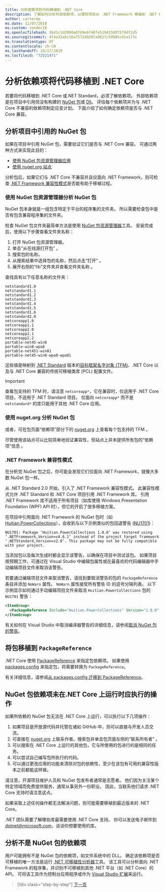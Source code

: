 ```yaml
---
title: 分析依赖项将代码移植到 .NET Core
description: 了解如何分析外部依赖项，以便将项目从 .NET Framework 移植到 .NET Core。
author: cartermp
ms.date: 12/07/2018
ms.custom: seodec18
ms.openlocfilehash: 36d1c1d2090a0fb9e6f48fe519d15897579df2d5
ms.sourcegitcommit: 4f4a32a5c16a75724920fa9627c59985c41e173c
ms.translationtype: HT
ms.contentlocale: zh-CN
ms.lasthandoff: 10/17/2019
ms.locfileid: "72521471"
---
```

# <a name="analyze-your-dependencies-to-port-code-to-net-core"></a>分析依赖项将代码移植到 .NET Core

若要将代码移植到 .NET Core 或.NET Standard，必须了解依赖项。 外部依赖项是在项目中引用但没有构建的 [NuGet 包](#analyze-referenced-nuget-packages-in-your-projects)或 [Dll](#analyze-dependencies-that-arent-nuget-packages)。 评估每个依赖项并为与 .NET Core 不兼容的依赖项制定应变计划。 下面介绍了如何确定依赖项是否与 .NET Core 兼容。

## <a name="analyze-referenced-nuget-packages-in-your-projects"></a>分析项目中引用的 NuGet 包

如果在项目中引用 NuGet 包，需要验证它们是否与 .NET Core 兼容。
可通过两种方式来实现此目的：

- [使用 NuGet 包资源管理器应用](#analyze-nuget-packages-using-nuget-package-explorer)
- [使用 nuget.org 站点](#analyze-nuget-packages-using-nugetorg)

分析包后，如果它们与 .NET Core 不兼容并且仅面向 .NET Framework，则可检查 [.NET Framework 兼容性模式](#net-framework-compatibility-mode)是否能有助于移植过程。

### <a name="analyze-nuget-packages-using-nuget-package-explorer"></a>使用 NuGet 包资源管理器分析 NuGet 包

NuGet 包本身就是一组包含特定于平台的程序集的文件夹。 所以需要检查包中是否有包含兼容程序集的文件夹。

检查 NuGet 包文件夹最简单方法是使用 [NuGet 包资源管理器](https://github.com/NuGetPackageExplorer/NuGetPackageExplorer)工具。 安装完成后，使用以下步骤查看文件夹名称：

1. 打开 NuGet 包资源管理器。
2. 单击“从在线源打开包”  。
3. 搜索包的名称。
4. 从搜索结果中选择包的名称，然后点击“打开”  。
5. 展开右侧的“lib”文件夹并查看文件夹名称  。

查找具有以下任意名称的文件夹：

```
netstandard1.0
netstandard1.1
netstandard1.2
netstandard1.3
netstandard1.4
netstandard1.5
netstandard1.6
netstandard2.0
netcoreapp1.0
netcoreapp1.1
netcoreapp2.0
netcoreapp2.1
netcoreapp2.2
portable-net45-win8
portable-win8-wpa8
portable-net451-win81
portable-net45-win8-wpa8-wpa81
```

这些值是映射到 [.NET Standard](../../standard/net-standard.md) 版本的[目标框架名字对象 (TFM)](../../standard/frameworks.md)、.NET Core 以及与 .NET Core 兼容的传统可移植类库 (PCL) 配置文件。

> [!IMPORTANT]
> 查看包支持的 TFM 时，请注意 `netcoreapp*`，它在兼容时，仅适用于 .NET Core 项目，不适用于 .NET Standard 项目。
> 仅面向 `netcoreapp*` 而不是 `netstandard*` 的库只能用于其他 .NET Core 应用。

### <a name="analyze-nuget-packages-using-nugetorg"></a>使用 nuget.org 分析 NuGet 包

或者，可在包页面“依赖项”部分下的 [nuget.org](https://www.nuget.org/) 上查看每个包支持的 TFM  。

尽管使用该站点可以比较简单地验证兼容性，但站点上并未提供所有包的“依赖项”信息  。

### <a name="net-framework-compatibility-mode"></a>.NET Framework 兼容性模式

在分析完 NuGet 包之后，你可能会发现它们仅面向 .NET Framework，就像大多数 NuGet 包一样。

从 .NET Standard 2.0 开始，引入了 .NET Framework 兼容性模式。 此兼容性模式允许 .NET Standard 和 .NET Core 项目引用 .NET Framework 库。 引用 .NET Framework 库不适用于所有项目（如库使用 Windows Presentation Foundation (WPF) API 时），但它的开启了很多移植方案。

在项目中引用面向 .NET Framework 的 NuGet 包时（如 [Huitian.PowerCollections](https://www.nuget.org/packages/Huitian.PowerCollections)），会收到与以下示例类似的包回退警告 ([NU1701](/nuget/reference/errors-and-warnings/nu1701))：

`NU1701: Package ‘Huitian.PowerCollections 1.0.0’ was restored using ‘.NETFramework,Version=v4.6.1’ instead of the project target framework ‘.NETStandard,Version=v2.0’. This package may not be fully compatible with your project.`

当添加包以及每次生成时都会显示该警告，以确保在项目中测试该包。 如果项目按预期工作，可通过在 Visual Studio 中编辑包属性或在最喜欢的代码编辑器中手动编辑项目文件来取消该警告。

若要通过编辑项目文件来取消警告，请找到要取消警告的包的 `PackageReference` 条目并添加 `NoWarn` 属性。 `NoWarn` 属性接受所有警告 ID 的逗号分隔列表。 以下示例显示如何通过手动编辑项目文件来取消 `Huitian.PowerCollections` 包的 `NU1701` 警告：

```xml
<ItemGroup>
  <PackageReference Include="Huitian.PowerCollections" Version="1.0.0" NoWarn="NU1701" />
</ItemGroup>
```

有关如何在 Visual Studio 中取消编译器警告的详细信息，请参阅[取消 NuGet 包的警告](/visualstudio/ide/how-to-suppress-compiler-warnings#suppress-warnings-for-nuget-packages)。

## <a name="port-your-packages-to-packagereference"></a>将包移植到 `PackageReference`

.NET Core 使用 [PackageReference](/nuget/consume-packages/package-references-in-project-files) 来指定包依赖项。 如果使用 [packages.config](/nuget/reference/packages-config) 来指定包，将需要转换为 `PackageReference`。

有关详细信息，请参阅[从 packages.config 迁移到 PackageReference](/nuget/reference/migrate-packages-config-to-package-reference)。

## <a name="what-to-do-when-your-nuget-package-dependency-doesnt-run-on-net-core"></a>NuGet 包依赖项未在.NET Core 上运行时应执行的操作

如果所依赖的 NuGet 包无法在 .NET Core 上运行，可以执行以下几项操作：

1. 如果项目是开放源代码并托管在诸如 GitHub 中，则可以直接与开发人员交流。
2. 可直接在 [nuget.org](https://www.nuget.org/) 上联系作者。搜索包并单击包页面左侧的“联系所有者”  。
3. 可以搜索在 .NET Core 上运行的其他包，它与所使用的包进行的是相同的任务。
4. 可以尝试自己编写包所执行的代码。
5. 可以通过更改应用的功能来清除对包的依赖性，至少在该包有可用的兼容性版本之前都能这样做。

请注意，开源项目维护人员和 NuGet 包发布者通常是志愿者。 他们因为关注某个特定领域而免费提供服务，通常从事另外一份职业。 因此，当联系他们请求 .NET Core 支持时请注意这点。

如果采取上述任何操作都无法解决问题，则可能需要移植到最近版本的 .NET Core。

.NET 团队需要了解哪些库最需要使用 .NET Core 支持。 你可以发送电子邮件到 dotnet@microsoft.com，谈谈你想要使用的库。

## <a name="analyze-dependencies-that-arent-nuget-packages"></a>分析不是 NuGet 包的依赖项

用户可能拥有不是 NuGet 包的依赖项，如文件系统中的 DLL。 确定该依赖项是否可移植的唯一方法是运行 [.NET 可移植性分析器](https://github.com/Microsoft/dotnet-apiport)工具。 该工具可以分析面向 .NET Framework 的程序集，并识别不可移植到其他 .NET 平台（如 .NET Core）的 API。 可将该工具作为控制台应用程序或作为 [Visual Studio 扩展](../../standard/analyzers/portability-analyzer.md)来运行。

>[!div class="step-by-step"]
>[下一页](libraries.md)
